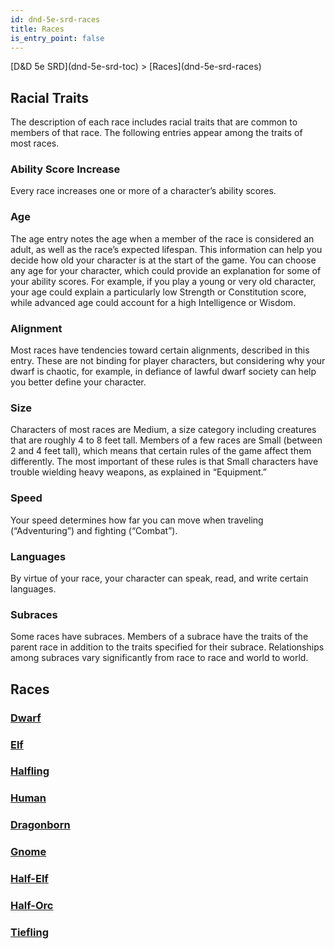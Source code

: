 ```yaml
---
id: dnd-5e-srd-races
title: Races
is_entry_point: false
---
```


<breadcrumb>
[D&D 5e SRD](dnd-5e-srd-toc) > [Races](dnd-5e-srd-races)
</breadcrumb>


## Racial Traits

The description of each race includes racial traits that are common to members of that race. The following entries appear among the traits of most races.

### Ability Score Increase

Every race increases one or more of a character’s ability scores.

### Age

The age entry notes the age when a member of the race is considered an adult, as well as the race’s expected lifespan. This information can help you decide how old your character is at the start of the game. You can choose any age for your character, which could provide an explanation for some of your ability scores. For example, if you play a young or very old character, your age could explain a particularly low Strength or Constitution score, while advanced age could account for a high Intelligence or Wisdom.

### Alignment

Most races have tendencies toward certain alignments, described in this entry. These are not binding for player characters, but considering why your dwarf is chaotic, for example, in defiance of lawful dwarf society can help you better define your character.

### Size

Characters of most races are Medium, a size category including creatures that are roughly 4 to 8 feet tall. Members of a few races are Small (between 2 and 4 feet tall), which means that certain rules of the game affect them differently. The most important of these rules is that Small characters have trouble wielding heavy weapons, as explained in “Equipment.”

### Speed

Your speed determines how far you can move when traveling (“Adventuring”) and fighting (“Combat”).

### Languages

By virtue of your race, your character can speak, read, and write certain languages.

### Subraces

Some races have subraces. Members of a subrace have the traits of the parent race in addition to the traits specified for their subrace. Relationships among subraces vary significantly from race to race and world to world.

## Races

### [Dwarf](dnd-5e-srd-race-dwarf)
### [Elf](dnd-5e-srd-race-elf)
### [Halfling](dnd-5e-srd-race-halfling)
### [Human](dnd-5e-srd-race-human)
### [Dragonborn](dnd-5e-srd-race-dragonborn)
### [Gnome](dnd-5e-srd-race-gnome)
### [Half-Elf](dnd-5e-srd-race-half-elf)
### [Half-Orc](dnd-5e-srd-race-half-orc)
### [Tiefling](dnd-5e-srd-race-tiefling)
